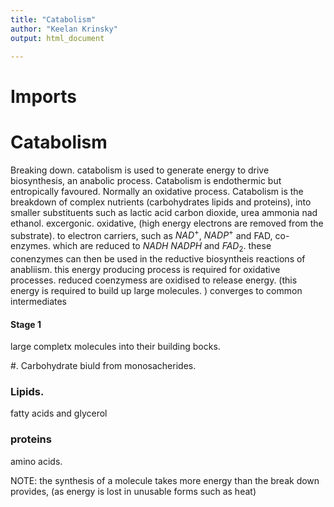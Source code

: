 ```yaml
---
title: "Catabolism"
author: "Keelan Krinsky"
output: html_document

---
```


# Imports

# Catabolism
Breaking down. catabolism is used to generate energy to drive biosynthesis, an anabolic process. Catabolism is endothermic but entropically favoured. Normally an oxidative process. Catabolism is the breakdown of complex nutrients (carbohydrates lipids and proteins), into smaller substituents such as lactic acid carbon dioxide, urea ammonia nad ethanol. excergonic. oxidative, (high energy electrons are removed from the substrate). to electron carriers, such as $NAD^+$, $NADP^+$ and FAD, co-enzymes. which are reduced to $NADH$ $NADPH$ and $FAD_2$. these conenzymes can then be used in the reductive biosyntheis reactions of anabliism. this energy producing process is required for oxidative processes. reduced coenzymess are oxidised to release energy. (this energy is required to build up large molecules. )
converges to common intermediates

#### Stage 1 
large completx molecules into their building bocks. 

#. Carbohydrate biuld from monosacherides. 
 
### Lipids. 
fatty acids and glycerol 

 ### proteins 
amino acids.

NOTE: the synthesis of a molecule takes more energy than the break down provides, (as energy is lost in unusable forms such as heat)
 
